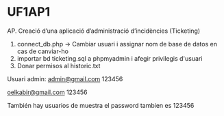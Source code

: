 # UF1AP1
AP. Creació d’una aplicació d’administració d’incidències (Ticketing)

1. connect_db.php -> Cambiar usuari i assignar nom de base de datos en cas de canviar-ho
2. importar bd ticketing.sql a phpmyadmin i afegir privilegis d'usuari
3. Donar permisos al historic.txt

Usuari admin:
admin@gmail.com
123456

oelkabir@gmail.com
123456

También hay usuarios de muestra el password tambien es 123456

